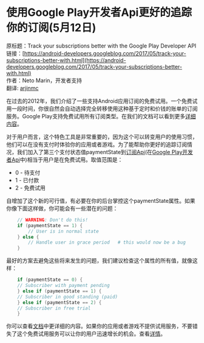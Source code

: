 # 使用Google Play开发者Api更好的追踪你的订阅(5月12日)

原标题：Track your subscriptions better with the Google Play Developer API  
链接：[https://android-developers.googleblog.com/2017/05/track-your-subscriptions-better-with.html](https://android-developers.googleblog.com/2017/05/track-your-subscriptions-better-with.html)  
作者：Neto Marin，开发者支持  
翻译: [arjinmc](https://github.com/arjinmc)  

在过去的2012年，我们介绍了一些支持Android应用订阅的免费试用。一个免费试用一段时间，你很自然会自动选择完全转移使用这种基于定时和价钱的账单的订阅服务。Google Play支持免费试用所有订阅类型。在我们的文档可以看到更多[详细内容](https://developer.android.com/google/play/billing/billing_subscriptions.html#trials)。  

对于用户而言，这个特色工具是非常重要的，因为这个可以转变用户的使用习惯，他们可以在没有支付时体验你的应用或者游戏。为了能帮助你更好的追踪订阅情况，我们加入了第三个支付状态值paymentState到[订阅Api](https://developers.google.com/android-publisher/api-ref/purchases/subscriptions#resource-representations)(在[Google Play开发者Api](https://developers.google.com/android-publisher/)中)相当于用户是在免费试用。取值范围是：  
* 0 - 待支付
* 1 - 已付款
* 2 - 免费试用
  
自增加了这个新的可行值，有必要在你的后台掌控这个paymentState属性。如果你像下面这样做，你可能会有一些潜在的问题：  
```java
    // WARNING: Don't do this!
    if (paymentState == 1) {
        // User is in normal state
    } else {
        // Handle user in grace period   # this would now be a bug
    }
```
最好的方案去避免这些将来发生的问题，我们建议检查这个属性的所有值，就像这样：  
```java
    if (paymentState == 0) {
    // Subscriber with payment pending
    } else if (paymentState == 1) {
    // Subscriber in good standing (paid)
    } else if (paymentState == 2) {
    // Subscriber in free trial
    }
```
你可以查看[文档](https://developers.google.com/android-publisher/api-ref/purchases/subscriptions#resource-representations)中更详细的内容。如果你的应用或者游戏不提供试用服务，不要错失了这个免费试用服务可以让你的用户迅速增长的机会。查看[详情](https://developer.android.com/google/play/billing/billing_subscriptions.html#trials)。
